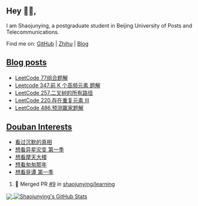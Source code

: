 ## Hey 👋🏻,

I am Shaojunying, a postgraduate student in Beijing University of Posts and Telecommunications.

Find me on: [GitHub](https://github.com/shaojunying) | [Zhihu](https://www.zhihu.com/people/shaojunying) | [Blog](https://shaojunying.github.io/)

## <a href="https://shaojunying.github.io/" target="_blank">Blog posts</a>
<!-- BLOG-POST-LIST:START -->
- [LeetCode 77组合题解](https://shaojunying.github.io/2020/09/08/LeetCode-77%E7%BB%84%E5%90%88%E9%A2%98%E8%A7%A3/)
- [Leetcode 347.前 K 个高频元素 题解](https://shaojunying.github.io/2020/09/07/Leetcode-347-%E5%89%8D-K-%E4%B8%AA%E9%AB%98%E9%A2%91%E5%85%83%E7%B4%A0-%E9%A2%98%E8%A7%A3/)
- [LeetCode 257.二叉树的所有路径](https://shaojunying.github.io/2020/09/04/LeetCode-257-%E4%BA%8C%E5%8F%89%E6%A0%91%E7%9A%84%E6%89%80%E6%9C%89%E8%B7%AF%E5%BE%84/)
- [LeetCode 220.存在重复元素 III](https://shaojunying.github.io/2020/09/03/LeetCode-220-%E5%AD%98%E5%9C%A8%E9%87%8D%E5%A4%8D%E5%85%83%E7%B4%A0-III/)
- [LeetCode 486.预测赢家题解](https://shaojunying.github.io/2020/09/01/LeetCode-486-%E9%A2%84%E6%B5%8B%E8%B5%A2%E5%AE%B6%E9%A2%98%E8%A7%A3/)
<!-- BLOG-POST-LIST:END -->

## <a href="https://www.douban.com/people/155360876/" target="_blank">Douban Interests</a>
<!-- douban:START -->
- [看过沉默的真相](http://movie.douban.com/subject/33447642/)
- [想看异星灾变 第一季](http://movie.douban.com/subject/30345691/)
- [想看摩天大楼](http://movie.douban.com/subject/33393274/)
- [想看匆匆那年](http://movie.douban.com/subject/25840705/)
- [想看哥谭 第一季](http://movie.douban.com/subject/25733164/)
<!-- douban:END -->

<!--START_SECTION:activity-->
1. 🎉 Merged PR [#9](https://github.com//shaojunying/learning/pull/9) in [shaojunying/learning](https://github.com//shaojunying/learning)
<!--END_SECTION:activity-->


<a href="https://github.com/shaojunying">
  <img align="center" src="https://github-readme-stats.codestackr.vercel.app/api/top-langs/?username=shaojunying&hide=css,html" />
</a>

<a href="https://github.com/shaojunying">
  <img align="center" src="https://github-readme-stats.codestackr.vercel.app/api?username=shaojunying&show_icons=true" alt="Shaojunying's GitHub Stats" />
</a>
